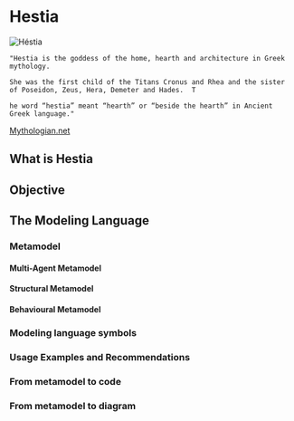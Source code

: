 # Hestia

![Héstia](https://static.wikia.nocookie.net/bestiario-mitologico/images/7/71/H%C3%A9stia.png/revision/latest?cb=20190929054124&path-prefix=pt-br)

```
"Hestia is the goddess of the home, hearth and architecture in Greek mythology. 

She was the first child of the Titans Cronus and Rhea and the sister of Poseidon, Zeus, Hera, Demeter and Hades.  T

he word “hestia” meant “hearth” or “beside the hearth” in Ancient Greek language." 
```
[Mythologian.net](https://mythologian.net/hestia-the-goddess-of-the-home-hearth-and-architecture/)

## What is Hestia

## Objective

## The Modeling Language

### Metamodel

#### Multi-Agent Metamodel

#### Structural Metamodel

#### Behavioural Metamodel

### Modeling language symbols

### Usage Examples and Recommendations

### From metamodel to code

### From metamodel to diagram
